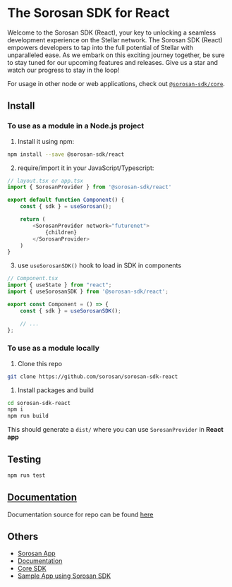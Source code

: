 # The Sorosan SDK for React

Welcome to the Sorosan SDK (React), your key to unlocking a seamless development experience on the Stellar network. The Sorosan SDK (React) empowers developers to tap into the full potential of Stellar with unparalleled ease. As we embark on this exciting journey together, be sure to stay tuned for our upcoming features and releases. Give us a star and watch our progress to stay in the loop!

For usage in other node or web applications, check out [`@sorosan-sdk/core`](https://www.npmjs.com/package/@sorosan-sdk/core).

## Install

### To use as a module in a Node.js project

1. Install it using npm:
```bash
npm install --save @sorosan-sdk/react
```

2. require/import it in your JavaScript/Typescript:
```ts
// layout.tsx or app.tsx
import { SorosanProvider } from '@sorosan-sdk/react'

export default function Component() {
    const { sdk } = useSorosan();

    return (
        <SorosanProvider network="futurenet">
            {children}
        </SorosanProvider>
    )
}
```

3. use `useSorosanSDK()` hook to load in SDK in components
```ts
// Component.tsx
import { useState } from "react";
import { useSorosanSDK } from '@sorosan-sdk/react';

export const Component = () => {
    const { sdk } = useSorosanSDK();

    // ...
};
```

### To use as a module locally

1. Clone this repo
```bash
git clone https://github.com/sorosan/sorosan-sdk-react
```

1. Install packages and build
```bash
cd sorosan-sdk-react
npm i
npm run build
```
This should generate a `dist/` where you can use `SorosanProvider` in **React app**

## Testing

```bash
npm run test
```

## [Documentation](https://sorosan.github.io/sorosan-doc/)

Documentation source for repo can be found [here](https://github.com/Sorosan/sorosan-sdk/tree/master/sorosan-doc)

## Others

- [Sorosan App](https://sorosan-dapp.vercel.app/sdk)
- [Documentation](https://sorosan.github.io/sorosan-doc)
- [Core SDK](https://www.npmjs.com/package/@sorosan-sdk/core)
- [Sample App using Sorosan SDK](https://github.com/Sorosan/create-sorosan-app)